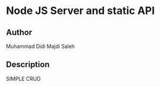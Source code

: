 # Node JS Server and static API

## Author
Muhammad Didi Majdi Saleh

## Description
SIMPLE CRUD



